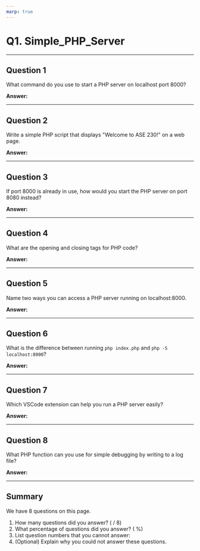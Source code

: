 ```yaml
---
marp: true
---
```


# Q1. Simple_PHP_Server

---

## Question 1

What command do you use to start a PHP server on localhost port 8000?

**Answer:**

---

## Question 2

Write a simple PHP script that displays "Welcome to ASE 230!" on a web page.

**Answer:**

---

## Question 3

If port 8000 is already in use, how would you start the PHP server on port 8080 instead?

**Answer:**

---

## Question 4

What are the opening and closing tags for PHP code?

**Answer:**

---

## Question 5

Name two ways you can access a PHP server running on localhost:8000.

**Answer:**

---

## Question 6

What is the difference between running `php index.php` and `php -S localhost:8000`?

**Answer:**

---

## Question 7

Which VSCode extension can help you run a PHP server easily?

**Answer:**

---

## Question 8

What PHP function can you use for simple debugging by writing to a log file?

**Answer:**

---

## Summary

We have 8 questions on this page.

1. How many questions did you answer? ( / 8)
2. What percentage of questions did you answer? (  %)
3. List question numbers that you cannot answer:
4. (Optional) Explain why you could not answer these questions.
